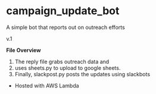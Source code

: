 # campaign_update_bot
A simple bot that reports out on outreach efforts

v.1

__File Overview__ 
1. The reply file grabs outreach data and
2. uses sheets.py to upload to google sheets.
3. Finally, slackpost.py posts the updates using slackbots

* Hosted with AWS Lambda

